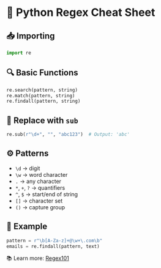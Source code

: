 # 🔎 Python Regex Cheat Sheet

## 📥 Importing
```python
import re
```

## 🔍 Basic Functions
```python
re.search(pattern, string)
re.match(pattern, string)
re.findall(pattern, string)
```

## 🧹 Replace with `sub`
```python
re.sub(r"\d+", "", "abc123")  # Output: 'abc'
```

## ⚙️ Patterns
- `\d` → digit
- `\w` → word character
- `.` → any character
- `*`, `+`, `?` → quantifiers
- `^`, `$` → start/end of string
- `[]` → character set
- `()` → capture group

## 🧪 Example
```python
pattern = r"\b[A-Za-z]+@\w+\.com\b"
emails = re.findall(pattern, text)
```

📚 Learn more: [Regex101](https://regex101.com/)
